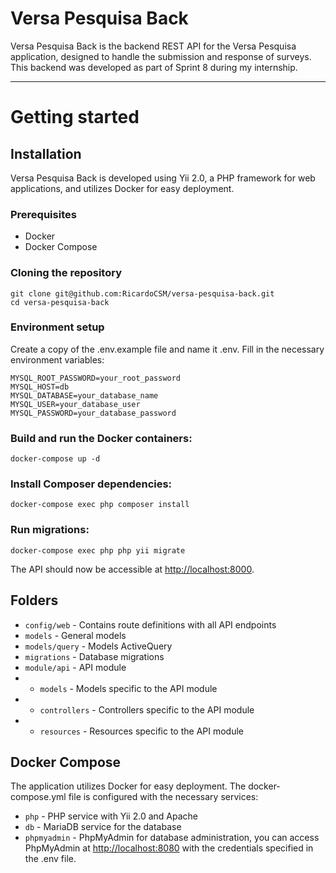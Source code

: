 # Versa Pesquisa Back

Versa Pesquisa Back is the backend REST API for the Versa Pesquisa application, designed to handle the submission and response of surveys. This backend was developed as part of Sprint 8 during my internship.

----------

# Getting started

## Installation

Versa Pesquisa Back is developed using Yii 2.0, a PHP framework for web applications, and utilizes Docker for easy deployment.

### Prerequisites

- Docker
- Docker Compose

### Cloning the repository

```shell
git clone git@github.com:RicardoCSM/versa-pesquisa-back.git
cd versa-pesquisa-back
```

### Environment setup

Create a copy of the .env.example file and name it .env. Fill in the necessary environment variables:

```shell
MYSQL_ROOT_PASSWORD=your_root_password
MYSQL_HOST=db
MYSQL_DATABASE=your_database_name
MYSQL_USER=your_database_user
MYSQL_PASSWORD=your_database_password
```

### Build and run the Docker containers:

```shell
docker-compose up -d
```

### Install Composer dependencies:

```shell
docker-compose exec php composer install
```

### Run migrations:

```shell
docker-compose exec php php yii migrate
```

The API should now be accessible at [http://localhost:8000](http://localhost:8000).

## Folders

- `config/web` - Contains route definitions with all API endpoints
- `models` - General models
- `models/query` - Models ActiveQuery
- `migrations` - Database migrations
- `module/api` - API module
- - `models` - Models specific to the API module
- - `controllers` - Controllers specific to the API module
- - `resources` - Resources specific to the API module

## Docker Compose

The application utilizes Docker for easy deployment. The docker-compose.yml file is configured with the necessary services:

- `php` - PHP service with Yii 2.0 and Apache
- `db` - MariaDB service for the database
- `phpmyadmin` - PhpMyAdmin for database administration, you can access PhpMyAdmin at [http://localhost:8080](http://localhost:8080) with the credentials specified in the .env file.
